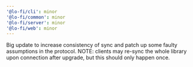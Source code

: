```yaml
---
'@lo-fi/cli': minor
'@lo-fi/common': minor
'@lo-fi/server': minor
'@lo-fi/web': minor
---
```


Big update to increase consistency of sync and patch up some faulty assumptions in the protocol. NOTE: clients may re-sync the whole library upon connection after upgrade, but this should only happen once.
